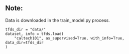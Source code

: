 ## Note:

Data is downloaded in the train_model.py process.

```
tfds_dir = "data/" 
dataset, info = tfds.load(
    "caltech101", as_supervised=True, with_info=True, data_dir=tfds_dir
)
```
